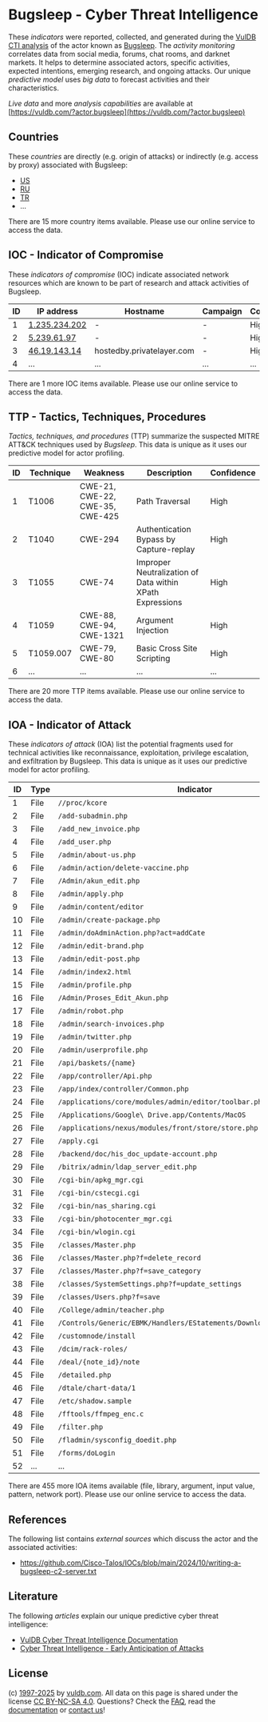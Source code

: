 # Bugsleep - Cyber Threat Intelligence

These _indicators_ were reported, collected, and generated during the [VulDB CTI analysis](https://vuldb.com/?kb.cti) of the actor known as [Bugsleep](https://vuldb.com/?actor.bugsleep). The _activity monitoring_ correlates data from social media, forums, chat rooms, and darknet markets. It helps to determine associated actors, specific activities, expected intentions, emerging research, and ongoing attacks. Our unique _predictive model_ uses _big data_ to forecast activities and their characteristics.

_Live data_ and more _analysis capabilities_ are available at [https://vuldb.com/?actor.bugsleep](https://vuldb.com/?actor.bugsleep)

## Countries

These _countries_ are directly (e.g. origin of attacks) or indirectly (e.g. access by proxy) associated with Bugsleep:

* [US](https://vuldb.com/?country.us)
* [RU](https://vuldb.com/?country.ru)
* [TR](https://vuldb.com/?country.tr)
* ...

There are 15 more country items available. Please use our online service to access the data.

## IOC - Indicator of Compromise

These _indicators of compromise_ (IOC) indicate associated network resources which are known to be part of research and attack activities of Bugsleep.

ID | IP address | Hostname | Campaign | Confidence
-- | ---------- | -------- | -------- | ----------
1 | [1.235.234.202](https://vuldb.com/?ip.1.235.234.202) | - | - | High
2 | [5.239.61.97](https://vuldb.com/?ip.5.239.61.97) | - | - | High
3 | [46.19.143.14](https://vuldb.com/?ip.46.19.143.14) | hostedby.privatelayer.com | - | High
4 | ... | ... | ... | ...

There are 1 more IOC items available. Please use our online service to access the data.

## TTP - Tactics, Techniques, Procedures

_Tactics, techniques, and procedures_ (TTP) summarize the suspected MITRE ATT&CK techniques used by _Bugsleep_. This data is unique as it uses our predictive model for actor profiling.

ID | Technique | Weakness | Description | Confidence
-- | --------- | -------- | ----------- | ----------
1 | T1006 | CWE-21, CWE-22, CWE-35, CWE-425 | Path Traversal | High
2 | T1040 | CWE-294 | Authentication Bypass by Capture-replay | High
3 | T1055 | CWE-74 | Improper Neutralization of Data within XPath Expressions | High
4 | T1059 | CWE-88, CWE-94, CWE-1321 | Argument Injection | High
5 | T1059.007 | CWE-79, CWE-80 | Basic Cross Site Scripting | High
6 | ... | ... | ... | ...

There are 20 more TTP items available. Please use our online service to access the data.

## IOA - Indicator of Attack

These _indicators of attack_ (IOA) list the potential fragments used for technical activities like reconnaissance, exploitation, privilege escalation, and exfiltration by Bugsleep. This data is unique as it uses our predictive model for actor profiling.

ID | Type | Indicator | Confidence
-- | ---- | --------- | ----------
1 | File | `//proc/kcore` | Medium
2 | File | `/add-subadmin.php` | High
3 | File | `/add_new_invoice.php` | High
4 | File | `/add_user.php` | High
5 | File | `/admin/about-us.php` | High
6 | File | `/admin/action/delete-vaccine.php` | High
7 | File | `/Admin/akun_edit.php` | High
8 | File | `/admin/apply.php` | High
9 | File | `/admin/content/editor` | High
10 | File | `/admin/create-package.php` | High
11 | File | `/admin/doAdminAction.php?act=addCate` | High
12 | File | `/admin/edit-brand.php` | High
13 | File | `/admin/edit-post.php` | High
14 | File | `/admin/index2.html` | High
15 | File | `/admin/profile.php` | High
16 | File | `/Admin/Proses_Edit_Akun.php` | High
17 | File | `/admin/robot.php` | High
18 | File | `/admin/search-invoices.php` | High
19 | File | `/admin/twitter.php` | High
20 | File | `/admin/userprofile.php` | High
21 | File | `/api/baskets/{name}` | High
22 | File | `/app/controller/Api.php` | High
23 | File | `/app/index/controller/Common.php` | High
24 | File | `/applications/core/modules/admin/editor/toolbar.php` | High
25 | File | `/Applications/Google\ Drive.app/Contents/MacOS` | High
26 | File | `/applications/nexus/modules/front/store/store.php` | High
27 | File | `/apply.cgi` | Medium
28 | File | `/backend/doc/his_doc_update-account.php` | High
29 | File | `/bitrix/admin/ldap_server_edit.php` | High
30 | File | `/cgi-bin/apkg_mgr.cgi` | High
31 | File | `/cgi-bin/cstecgi.cgi` | High
32 | File | `/cgi-bin/nas_sharing.cgi` | High
33 | File | `/cgi-bin/photocenter_mgr.cgi` | High
34 | File | `/cgi-bin/wlogin.cgi` | High
35 | File | `/classes/Master.php` | High
36 | File | `/classes/Master.php?f=delete_record` | High
37 | File | `/classes/Master.php?f=save_category` | High
38 | File | `/classes/SystemSettings.php?f=update_settings` | High
39 | File | `/classes/Users.php?f=save` | High
40 | File | `/College/admin/teacher.php` | High
41 | File | `/Controls/Generic/EBMK/Handlers/EStatements/DownloadEStatement.ashx` | High
42 | File | `/customnode/install` | High
43 | File | `/dcim/rack-roles/` | High
44 | File | `/deal/{note_id}/note` | High
45 | File | `/detailed.php` | High
46 | File | `/dtale/chart-data/1` | High
47 | File | `/etc/shadow.sample` | High
48 | File | `/fftools/ffmpeg_enc.c` | High
49 | File | `/filter.php` | Medium
50 | File | `/fladmin/sysconfig_doedit.php` | High
51 | File | `/forms/doLogin` | High
52 | ... | ... | ...

There are 455 more IOA items available (file, library, argument, input value, pattern, network port). Please use our online service to access the data.

## References

The following list contains _external sources_ which discuss the actor and the associated activities:

* https://github.com/Cisco-Talos/IOCs/blob/main/2024/10/writing-a-bugsleep-c2-server.txt

## Literature

The following _articles_ explain our unique predictive cyber threat intelligence:

* [VulDB Cyber Threat Intelligence Documentation](https://vuldb.com/?kb.cti)
* [Cyber Threat Intelligence - Early Anticipation of Attacks](https://www.scip.ch/en/?labs.20201022)

## License

(c) [1997-2025](https://vuldb.com/?kb.changelog) by [vuldb.com](https://vuldb.com/?kb.about). All data on this page is shared under the license [CC BY-NC-SA 4.0](https://creativecommons.org/licenses/by-nc-sa/4.0/). Questions? Check the [FAQ](https://vuldb.com/?kb.faq), read the [documentation](https://vuldb.com/?kb) or [contact us](https://vuldb.com/?contact)!
